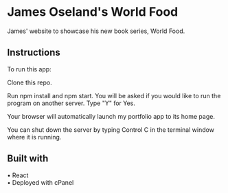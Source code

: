 
# James Oseland's World Food
James' website to showcase his new book series, World Food.


## Instructions
To run this app:

Clone this repo.

Run npm install and npm start. You will be asked if you would like to run the program on another server. Type "Y" for Yes.

Your browser will automatically launch my portfolio app to its home page.

You can shut down the server by typing Control C in the terminal window where it is running.

## Built with
• React <br/>
• Deployed with cPanel
